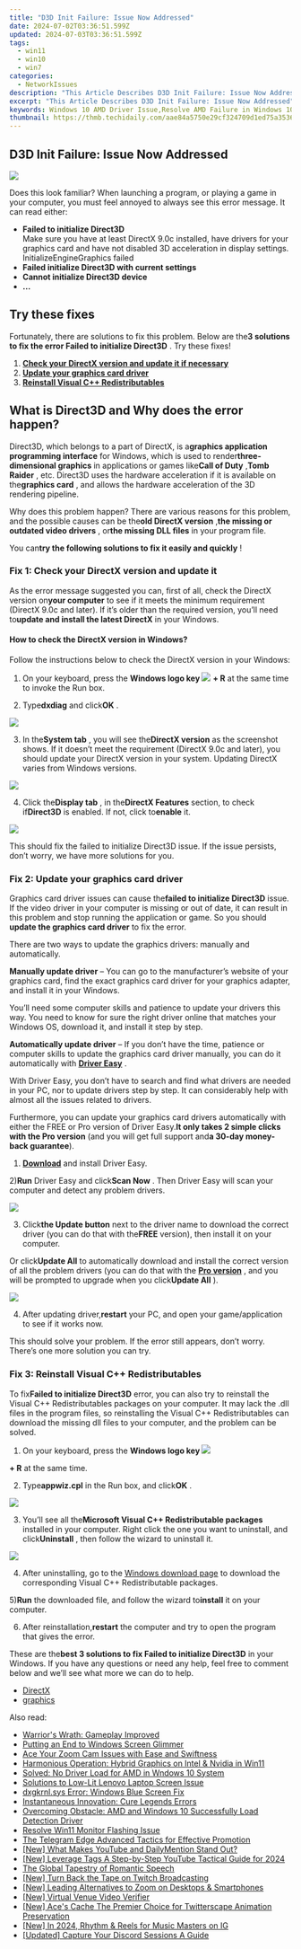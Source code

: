 ```yaml
---
title: "D3D Init Failure: Issue Now Addressed"
date: 2024-07-02T03:36:51.599Z
updated: 2024-07-03T03:36:51.599Z
tags:
  - win11
  - win10
  - win7
categories:
  - NetworkIssues
description: "This Article Describes D3D Init Failure: Issue Now Addressed"
excerpt: "This Article Describes D3D Init Failure: Issue Now Addressed"
keywords: Windows 10 AMD Driver Issue,Resolve AMD Failure in Windows 10,Loaded Driver Fix for AMD Graphics Card,Windows 10 AMD Resolution Guide,Troubleshoot AMD Loading Error in Windows,Fixing AMD Driver Crash on Windows 10,Update AMD Drivers in Windows 10 Troubleshooting
thumbnail: https://thmb.techidaily.com/aae84a5750e29cf324709d1ed75a3536c8f1bc719abb2e0e854c91043f4ccc0d.jpg
---
```


## D3D Init Failure: Issue Now Addressed

![](https://images.drivereasy.com/wp-content/uploads/2018/01/img_5a6866126c7d9.png)

 Does this look familiar? When launching a program, or playing a game in your computer, you must feel annoyed to always see this error message. It can read either:

* **Failed to initialize Direct3D**  
 Make sure you have at least DirectX 9.0c installed, have drivers for your graphics card and have not disabled 3D acceleration in display settings.  
 InitializeEngineGraphics failed
* **Failed initialize Direct3D with current settings**
* **Cannot initialize Direct3D device**
* **…**

## Try these fixes

 Fortunately, there are solutions to fix this problem. Below are the**3 solutions to fix the error Failed to initialize Direct3D** . Try these fixes!

1. [**Check your DirectX version and update it if necessary**](#Solution1)
2. [**Update your graphics card driver**](#Solution2)
3. [**Reinstall Visual C++ Redistributables**](#Solution3)

## What is Direct3D and Why does the error happen?

 Direct3D, which belongs to a part of DirectX, is a**graphics application programming interface** for Windows, which is used to render**three-dimensional graphics** in applications or games like**Call of Duty** ,**Tomb Raider** , etc. Direct3D uses the hardware acceleration if it is available on the**graphics card** , and allows the hardware acceleration of the 3D rendering pipeline.

 Why does this problem happen? There are various reasons for this problem, and the possible causes can be the**old DirectX version** ,**the missing or outdated video drivers** , or**the missing DLL files** in your program file.

 You can**try the following solutions to fix it easily and quickly** !

### Fix 1: Check your DirectX version and update it

 As the error message suggested you can, first of all, check the DirectX version on**your computer** to see if it meets the minimum requirement (DirectX 9.0c and later). If it’s older than the required version, you’ll need to**update and install the latest DirectX** in your Windows.

#### **How to check the DirectX version in Windows?**

 Follow the instructions below to check the DirectX version in your Windows:

 1) On your keyboard, press the **Windows logo key ![](https://images.drivereasy.com/wp-content/uploads/2017/09/img_59b0b16974940.png)** **\+ R** at the same time to invoke the Run box.

 2) Type**dxdiag** and click**OK** .

![](https://images.drivereasy.com/wp-content/uploads/2018/01/img_5a69393897f60.png)

 3) In the**System tab** , you will see the**DirectX version** as the screenshot shows. If it doesn’t meet the requirement (DirectX 9.0c and later), you should update your DirectX version in your system. Updating DirectX varies from Windows versions.

![](https://images.drivereasy.com/wp-content/uploads/2018/01/img_5a69396156944.jpg)

 4) Click the**Display tab** , in the**DirectX Features** section, to check if**Direct3D** is enabled. If not, click to**enable** it.

![](https://images.drivereasy.com/wp-content/uploads/2018/01/img_5a693990e975e.jpg)

 This should fix the failed to initialize Direct3D issue. If the issue persists, don’t worry, we have more solutions for you.

### Fix 2: Update your graphics card driver

 Graphics card driver issues can cause the**failed to initialize Direct3D** issue. If the video driver in your computer is missing or out of date, it can result in this problem and stop running the application or game. So you should **update the graphics card driver** to fix the error.

 There are two ways to update the graphics drivers: manually and automatically.

**Manually update driver** – You can go to the manufacturer’s website of your graphics card, find the exact graphics card driver for your graphics adapter, and install it in your Windows.

 You’ll need some computer skills and patience to update your drivers this way. You need to know for sure the right driver online that matches your Windows OS, download it, and install it step by step.

**Automatically update driver** – If you don’t have the time, patience or computer skills to update the graphics card driver manually, you can do it automatically with **[Driver Easy](https://tools.techidaily.com/drivereasy/download/)**  .

 With Driver Easy, you don’t have to search and find what drivers are needed in your PC, nor to update drivers step by step. It can considerably help with almost all the issues related to drivers.

 Furthermore, you can update your graphics card drivers automatically with either the FREE or Pro version of Driver Easy.**It only takes 2 simple clicks with the Pro version** (and you will get full support and**a 30-day money-back guarantee**).

 1) **[Download](https://tools.techidaily.com/drivereasy/download/)**  and install Driver Easy.

 2)**Run** Driver Easy and click**Scan Now** . Then Driver Easy will scan your computer and detect any problem drivers.

![](https://images.drivereasy.com/wp-content/uploads/2017/03/Driver-Easy-Scan-Needed.jpg)

 3) Click**the Update button** next to the driver name to download the correct driver (you can do that with the**FREE** version), then install it on your computer.

 Or click**Update All** to automatically download and install the correct version of all the problem drivers (you can do that with the **[Pro version](https://tools.techidaily.com/drivereasy/download/)**  , and you will be prompted to upgrade when you click**Update All** ).

![](https://images.drivereasy.com/wp-content/uploads/2017/03/Driver-Easy-Update-All.jpg)

 4) After updating driver,**restart** your PC, and open your game/application to see if it works now.

 This should solve your problem. If the error still appears, don’t worry. There’s one more solution you can try.

### Fix 3: Reinstall Visual C++ Redistributables

 To fix**Failed to initialize Direct3D** error, you can also try to reinstall the Visual C++ Redistributables packages on your computer. It may lack the .dll files in the program files, so reinstalling the Visual C++ Redistributables can download the missing dll files to your computer, and the problem can be solved.

 1) On your keyboard, press the   **Windows logo key ![](https://images.drivereasy.com/wp-content/uploads/2017/09/img_59b0b16974940.png)**

**\+ R**  at the same time.

 2) Type**appwiz.cpl** in the Run box, and click**OK** .

![](https://images.drivereasy.com/wp-content/uploads/2018/01/img_5a694a964c417.png)

 3) You’ll see all the**Microsoft Visual C++ Redistributable packages** installed in your computer. Right click the one you want to uninstall, and click**Uninstall** , then follow the wizard to uninstall it.

![](https://images.drivereasy.com/wp-content/uploads/2018/01/img_5a694ae090c85.jpg)

 4) After uninstalling, go to the [Windows download page](https://support.microsoft.com/en-hk/help/2977003/the-latest-supported-visual-c-downloads) to download the corresponding Visual C++ Redistributable packages.

 5)**Run** the downloaded file, and follow the wizard to**install** it on your computer.

 6) After reinstallation,**restart** the computer and try to open the program that gives the error.

 These are the**best 3 solutions to fix Failed to initialize Direct3D** in your Windows. If you have any questions or need any help, feel free to comment below and we’ll see what more we can do to help.

* [DirectX](https://tools.techidaily.com/drivereasy/download/)
* [graphics](https://tools.techidaily.com/drivereasy/download/)

<ins class="adsbygoogle"
     style="display:block"
     data-ad-format="autorelaxed"
     data-ad-client="ca-pub-7571918770474297"
     data-ad-slot="1223367746"></ins>



<ins class="adsbygoogle"
     style="display:block"
     data-ad-client="ca-pub-7571918770474297"
     data-ad-slot="8358498916"
     data-ad-format="auto"
     data-full-width-responsive="true"></ins>

<span class="atpl-alsoreadstyle">Also read:</span>
<div><ul>
<li><a href="https://network-issues.techidaily.com/warriors-wrath-gameplay-improved/"><u>Warrior's Wrath: Gameplay Improved</u></a></li>
<li><a href="https://network-issues.techidaily.com/putting-an-end-to-windows-screen-glimmer/"><u>Putting an End to Windows Screen Glimmer</u></a></li>
<li><a href="https://network-issues.techidaily.com/ace-your-zoom-cam-issues-with-ease-and-swiftness/"><u>Ace Your Zoom Cam Issues with Ease and Swiftness</u></a></li>
<li><a href="https://network-issues.techidaily.com/harmonious-operation-hybrid-graphics-on-intel-and-nvidia-in-win11/"><u>Harmonious Operation: Hybrid Graphics on Intel & Nvidia in Win11</u></a></li>
<li><a href="https://network-issues.techidaily.com/solved-no-driver-load-for-amd-in-wndows-10-system/"><u>Solved: No Driver Load for AMD in Wndows 10 System</u></a></li>
<li><a href="https://network-issues.techidaily.com/solutions-to-low-lit-lenovo-laptop-screen-issue/"><u>Solutions to Low-Lit Lenovo Laptop Screen Issue</u></a></li>
<li><a href="https://network-issues.techidaily.com/dxgkrnlsys-error-windows-blue-screen-fix/"><u>dxgkrnl.sys Error: Windows Blue Screen Fix</u></a></li>
<li><a href="https://network-issues.techidaily.com/instantaneous-innovation-cure-legends-errors/"><u>Instantaneous Innovation: Cure Legends Errors</u></a></li>
<li><a href="https://network-issues.techidaily.com/overcoming-obstacle-amd-and-windows-10-successfully-load-detection-driver/"><u>Overcoming Obstacle: AMD and Windows 10 Successfully Load Detection Driver</u></a></li>
<li><a href="https://network-issues.techidaily.com/resolve-win11-monitor-flashing-issue/"><u>Resolve Win11 Monitor Flashing Issue</u></a></li>
<li><a href="https://extra-tips.techidaily.com/the-telegram-edge-advanced-tactics-for-effective-promotion/"><u>The Telegram Edge  Advanced Tactics for Effective Promotion</u></a></li>
<li><a href="https://facebook-video-footage.techidaily.com/new-what-makes-youtube-and-dailymention-stand-out/"><u>[New] What Makes YouTube and DailyMention Stand Out?</u></a></li>
<li><a href="https://youtube-data.techidaily.com/everage-tags-a-step-by-step-youtube-tactical-guide-for-2024/"><u>[New] Leverage Tags  A Step-by-Step YouTube Tactical Guide for 2024</u></a></li>
<li><a href="https://mondly-stories.techidaily.com/the-global-tapestry-of-romantic-speech/"><u>The Global Tapestry of Romantic Speech</u></a></li>
<li><a href="https://some-approaches.techidaily.com/new-turn-back-the-tape-on-twitch-broadcasting/"><u>[New] Turn Back the Tape on Twitch Broadcasting</u></a></li>
<li><a href="https://digital-screen-recording.techidaily.com/new-leading-alternatives-to-zoom-on-desktops-and-smartphones/"><u>[New] Leading Alternatives to Zoom on Desktops & Smartphones</u></a></li>
<li><a href="https://facebook-video-recording.techidaily.com/new-virtual-venue-video-verifier/"><u>[New] Virtual Venue Video Verifier</u></a></li>
<li><a href="https://twitter-videos.techidaily.com/new-aces-cache-the-premier-choice-for-twitterscape-animation-preservation/"><u>[New] Ace's Cache  The Premier Choice for Twitterscape Animation Preservation</u></a></li>
<li><a href="https://instagram-video-files.techidaily.com/new-in-2024-rhythm-and-reels-for-music-masters-on-ig/"><u>[New] In 2024, Rhythm & Reels for Music Masters on IG</u></a></li>
<li><a href="https://on-screen-recording.techidaily.com/updated-capture-your-discord-sessions-a-guide/"><u>[Updated] Capture Your Discord Sessions  A Guide</u></a></li>
</ul></div>
